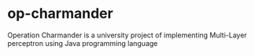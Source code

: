 # op-charmander
Operation Charmander is a university project of implementing Multi-Layer perceptron using Java programming language
